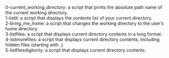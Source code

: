 0-current_working_directory: a script that prints the absolute path name of the current working directory.  
1-listit: a script that displays the contents list of your current directory.  
2-bring_me_home: a script that  changes the working directory to the user’s home directory.  
3-listfiles: a script that displays current directory contents in a long format. 
4-listmorefiles: a script that displays current directory contents, including hidden files (starting with .).  
5-listfilesdigitonly: a script that displays current directory contents.  
